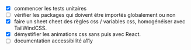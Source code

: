 
- [X] commencer les tests unitaires
- [ ] vérifier les packages qui doivent être importés globalement ou non
- [X] faire un sheet cheet des règles css / variables css, homogénéiser avec TailWindCSS.
- [X] démystifier les animations css sans puis avec React.
- [ ] documentation accessibilité a11y
